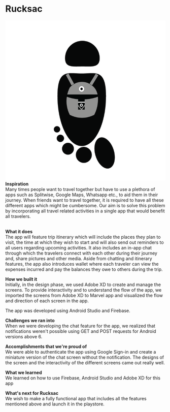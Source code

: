 # Rucksac
<img src="Rucksack_icon.png" alt-text="Rucksac logo integrating a person walking on a trail with a rucksac on the back and when inverted looks like a footprint">
<b>Inspiration</b><br>
Many times people want to travel together but have to use a plethora of apps such as Splitwise, Google Maps, Whatsapp etc., to aid them in their journey. When friends want to travel together, it is required to have all these different apps which might be cumbersome. Our aim is to solve this problem by incorporating all travel related activities in a single app that would benefit all travelers.

<br><b>What it does</b><br>
The app will feature trip itinerary which will include the places they plan to visit, the time at which they wish to start and will also send out reminders to all users regarding upcoming activities. It also includes an in-app chat through which the travelers connect with each other during their journey and, share pictures and other media. Aside from chatting and itinerary features, the app also introduces wallet where each traveler can view the expenses incurred and pay the balances they owe to others during the trip.

<b>How we built it</b><br>
Initially, in the design phase, we used Adobe XD to create and manage the screens. To provide interactivity and to understand the flow of the app, we imported the screens from Adobe XD to Marvel app and visualized the flow and direction of each screen in the app.

The app was developed using Android Studio and Firebase.

<b>Challenges we ran into</b><br>
When we were developing the chat feature for the app, we realized that notifications weren't possible using GET and POST requests for Android versions above 6.

<b>Accomplishments that we're proud of</b><br>
We were able to authenticate the app using Google Sign-in and create a miniature version of the chat screen without the notification. The designs of the screen and the interactivity of the different screens came out really well.

<b>What we learned</b><br>
We learned on how to use Firebase, Android Studio and Adobe XD for this app

<b>What's next for Rucksac</b><br>
We wish to make a fully functional app that includes all the features mentioned above and launch it in the playstore.

